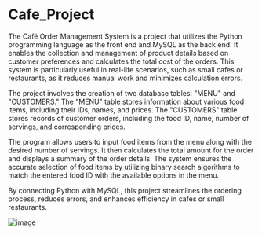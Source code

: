 # Cafe_Project
The Café Order Management System is a project that utilizes the Python programming language as the front end and MySQL as the back end. It enables the collection and management of product details based on customer preferences and calculates the total cost of the orders. This system is particularly useful in real-life scenarios, such as small cafes or restaurants, as it reduces manual work and minimizes calculation errors.

The project involves the creation of two database tables: "MENU" and "CUSTOMERS." The "MENU" table stores information about various food items, including their IDs, names, and prices. The "CUSTOMERS" table stores records of customer orders, including the food ID, name, number of servings, and corresponding prices.

The program allows users to input food items from the menu along with the desired number of servings. It then calculates the total amount for the order and displays a summary of the order details. The system ensures the accurate selection of food items by utilizing binary search algorithms to match the entered food ID with the available options in the menu.

By connecting Python with MySQL, this project streamlines the ordering process, reduces errors, and enhances efficiency in cafes or small restaurants.

![image](https://github.com/aiswaryanr/Cafe_Project/assets/133225093/2223c00c-5c19-4ac3-a31e-0fa229b2958c)
